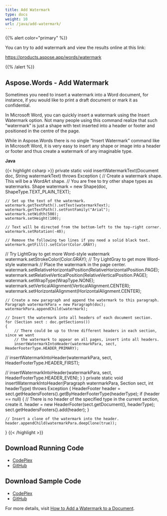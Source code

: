 ```yaml
---
title: Add Watermark
type: docs
weight: 10
url: /java/add-watermark/
---
```


{{% alert color="primary" %}} 

You can try to add watermark and view the results online at this link:

<https://products.aspose.app/words/watermark>

{{% /alert %}} 

## **Aspose.Words - Add Watermark**

Sometimes you need to insert a watermark into a Word document, for instance, if you would like to print a draft document or mark it as confidential.

In Microsoft Word, you can quickly insert a watermark using the Insert Watermark option. Not many people using this command realize that such “watermark” is just a shape with text inserted into a header or footer and positioned in the centre of the page.

While in Aspose.Words there is no single “Insert Watermark” command like in Microsoft Word, it is very easy to insert any shape or image into a header or footer and thus create a watermark of any imaginable type.

**Java**

{{< highlight csharp >}}
private static void insertWatermarkText(Document doc, String watermarkText) throws Exception
{
    // Create a watermark shape. This will be a WordArt shape.
    // You are free to try other shape types as watermarks.
    Shape watermark = new Shape(doc, ShapeType.TEXT_PLAIN_TEXT);

    // Set up the text of the watermark.
    watermark.getTextPath().setText(watermarkText);
    watermark.getTextPath().setFontFamily("Arial");
    watermark.setWidth(500);
    watermark.setHeight(100);

    // Text will be directed from the bottom-left to the top-right corner.
    watermark.setRotation(-40);

    // Remove the following two lines if you need a solid black text.
    watermark.getFill().setColor(Color.GRAY);
 // Try LightGray to get more Word-style watermark
    watermark.setStrokeColor(Color.GRAY);
 // Try LightGray to get more Word-style watermark
    // Place the watermark in the page center.
    watermark.setRelativeHorizontalPosition(RelativeHorizontalPosition.PAGE);
    watermark.setRelativeVerticalPosition(RelativeVerticalPosition.PAGE);
    watermark.setWrapType(WrapType.NONE);
    watermark.setVerticalAlignment(VerticalAlignment.CENTER);
    watermark.setHorizontalAlignment(HorizontalAlignment.CENTER);

    // Create a new paragraph and append the watermark to this paragraph.
    Paragraph watermarkPara = new Paragraph(doc);
    watermarkPara.appendChild(watermark);

    // Insert the watermark into all headers of each document section.
    for (Section sect : doc.getSections())
    {
        // There could be up to three different headers in each section, since we want
        // the watermark to appear on all pages, insert into all headers.
        insertWatermarkIntoHeader(watermarkPara, sect, HeaderFooterType.HEADER_PRIMARY);

//            insertWatermarkIntoHeader(watermarkPara, sect, HeaderFooterType.HEADER_FIRST);

//            insertWatermarkIntoHeader(watermarkPara, sect, HeaderFooterType.HEADER_EVEN);
    }
}
private static void insertWatermarkIntoHeader(Paragraph watermarkPara, Section sect, int headerType) throws Exception
{
    HeaderFooter header = sect.getHeadersFooters().getByHeaderFooterType(headerType);
    if (header == null)
    {
        // There is no header of the specified type in the current section, create it.
        header = new HeaderFooter(sect.getDocument(), headerType);
        sect.getHeadersFooters().add(header);
    }

    // Insert a clone of the watermark into the header.
    header.appendChild(watermarkPara.deepClone(true));
}
{{< /highlight >}}

## **Download Running Code**

- [CodePlex](https://asposewordsjavaapachepoi.codeplex.com/releases/view/618321)
- [GitHub](https://github.com/aspose-words/Aspose.Words-for-Java/releases/tag/Aspose.Words_Java_for_Apache_POI_WP-v1.0.0)

## **Download Sample Code**

- [CodePlex](https://asposewordsjavaapachepoi.codeplex.com/SourceControl/latest#src/main/java/com/aspose/words/examples/asposefeatures/workingwithdocument/addwatermark/AsposeWatermarks.java)
- [GitHub](https://github.com/aspose-words/Aspose.Words-for-Java/blob/master/Plugins/Aspose_Words_for_Apache_POI/src/main/java/com/aspose/words/examples/asposefeatures/workingwithdocument/addwatermark/AsposeWatermarks.java)

For more details, visit [How to Add a Watermark to a Document](/words/java/how-to-add-a-watermark-to-a-document/).
